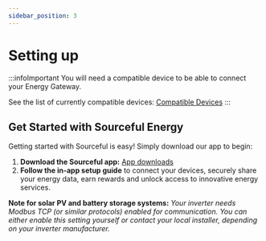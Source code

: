 ```yaml
---
sidebar_position: 3
---
```


# Setting up 

:::infoImportant
You will need a compatible device to be able to connect your Energy Gateway. 

See the list of currently compatible devices: [Compatible Devices](https://docs.sourceful.energy/energy-gateway/compatible-devices/)
:::

## Get Started with Sourceful Energy

Getting started with Sourceful is easy! Simply download our app to begin: 
 
1. **Download the Sourceful app:** [App downloads](https://sourceful.energy/app-downloads)
2. **Follow the in-app setup guide** to connect your devices, securely share your energy data, earn rewards and unlock access to innovative energy services.

**Note for solar PV and battery storage systems:** *Your inverter needs Modbus TCP (or similar protocols) enabled for communication. You can either enable this setting yourself or contact your local installer, depending on your inverter manufacturer.*
